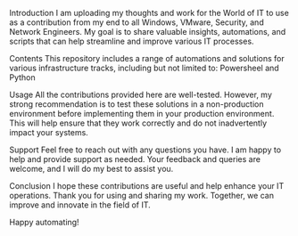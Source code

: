 Introduction
I am uploading my thoughts and work for the World of IT to use as a contribution from my end to all Windows, VMware, Security, and Network Engineers. My goal is to share valuable insights, automations, and scripts that can help streamline and improve various IT processes.

Contents
This repository includes a range of automations and solutions for various infrastructure tracks, including but not limited to: Powersheel and Python 

Usage
All the contributions provided here are well-tested. However, my strong recommendation is to test these solutions in a non-production environment before implementing them in your production environment. This will help ensure that they work correctly and do not inadvertently impact your systems.

Support
Feel free to reach out with any questions you have. I am happy to help and provide support as needed. Your feedback and queries are welcome, and I will do my best to assist you.

Conclusion
I hope these contributions are useful and help enhance your IT operations. Thank you for using and sharing my work. Together, we can improve and innovate in the field of IT.

Happy automating!
